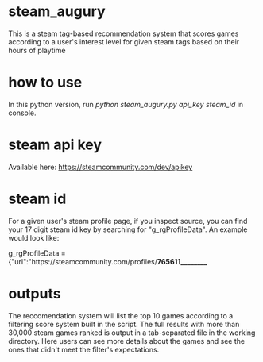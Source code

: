 # steam_augury
This is a steam tag-based recommendation system that scores games according to a user's interest level for given steam tags based on their hours of playtime

# how to use
In this python version, run *python steam_augury.py api_key steam_id* in console.

# steam api key
Available here: https://steamcommunity.com/dev/apikey

# steam id
For a given user's steam profile page, if you inspect source, you can find your 17 digit steam id key by searching for "g_rgProfileData". An example would look like:

g_rgProfileData = {"url":"https:\/\/steamcommunity.com\/profiles\/**765611________**

# outputs
The reccomendation system will list the top 10 games according to a filtering score system built in the script. The full results with more than 30,000 steam games ranked is output in a tab-separated file in the working directory. Here users can see more details about the games and see the ones that didn't meet the filter's expectations.

